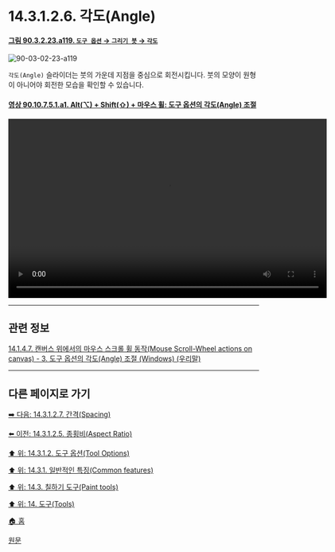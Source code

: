 # 14.3.1.2.6. 각도(Angle)

<a id="90-03-02-23-a119"></a>

#### [그림 90.3.2.23.a119. `도구 옵션` → `그리기 붓` → `각도`](./90-03-02-23-paintbrush.md#90-03-02-23-a119)
![90-03-02-23-a119](https://github.com/wonder13662/gimp/assets/15767104/a55dde36-1be3-4052-9d83-ac9fea0916df)

`각도(Angle)` 슬라이더는 붓의 가운데 지점을 중심으로 회전시킵니다. 붓의 모양이 원형이 아니어야 회전한 모습을 확인할 수 있습니다.

<a id="90-10-07-05-01-a1"></a>

#### [영상 90.10.7.5.1.a1. Alt(⌥) + Shift(⇧) + 마우스 휠: 도구 옵션의 각도(Angle) 조절](./90-10-07-05-01-adjust_tool_angle.md#90-10-07-05-01-a1)
<video controls="controls" width="640" height="360" src="https://github.com/wonder13662/gimp/assets/15767104/59dcd48c-cedd-4a08-83a8-9c68af9919f5"></video>

***

## 관련 정보

[14.1.4.7. 캔버스 위에서의 마우스 스크롤 휠 동작(Mouse Scroll-Wheel actions on canvas) - 3. 도구 옵션의 각도(Angle) 조절 (Windows) (우리말)](./14-01-04-07-mouse_scroll_wheel_actions_on_canvas.md#14-01-04-07-s3)

***

## 다른 페이지로 가기

[➡️ 다음: 14.3.1.2.7. 간격(Spacing)](./14-03-01-02-07-spacing.md)

[⬅️ 이전: 14.3.1.2.5. 종횡비(Aspect Ratio)](./14-03-01-02-05-aspect_ratio.md)

[⬆️ 위: 14.3.1.2. 도구 옵션(Tool Options)](./14-03-01-02-00-tool_options.md)

[⬆️ 위: 14.3.1. 일반적인 특징(Common features)](./14-03-01-00-common-features.md)

[⬆️ 위: 14.3. 칠하기 도구(Paint tools)](./14-03-00-paint_tools.md)

[⬆️ 위: 14. 도구(Tools)](./14-00-tools.md)

[🏠 홈](./00-home.md)

[원문](https://docs.gimp.org/2.10/ko/gimp-tools-paint.html#)
